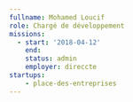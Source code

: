 ```yaml
---
fullname: Mohamed Loucif
role: Chargé de développement
missions:
  - start: '2018-04-12'
    end:
    status: admin
    employer: direccte
startups:
    - place-des-entreprises
---
```

